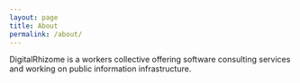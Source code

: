 ```yaml
---
layout: page
title: About
permalink: /about/
---
```


DigitalRhizome is a workers collective offering software consulting services and working on public information infrastructure.



